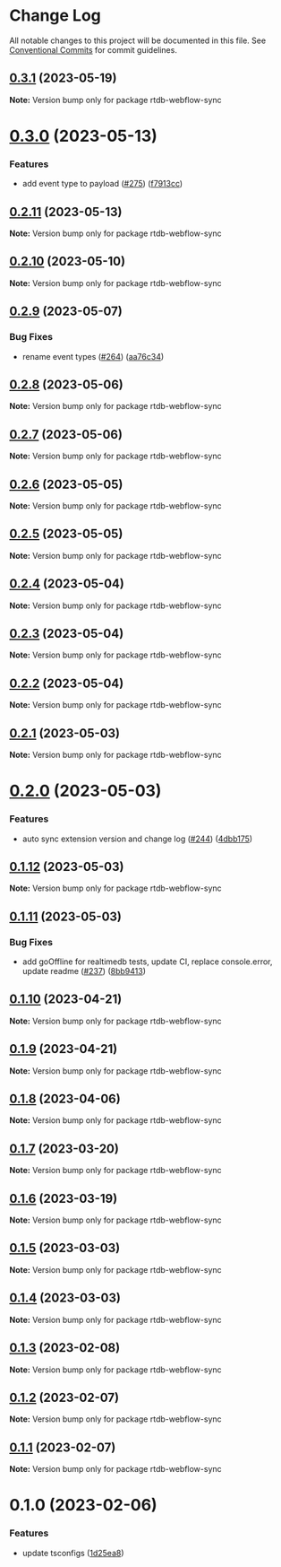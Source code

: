 # Change Log

All notable changes to this project will be documented in this file.
See [Conventional Commits](https://conventionalcommits.org) for commit guidelines.

## [0.3.1](https://github.com/simplycubed/extensions/compare/rtdb-webflow-sync@0.3.0...rtdb-webflow-sync@0.3.1) (2023-05-19)

**Note:** Version bump only for package rtdb-webflow-sync

# [0.3.0](https://github.com/simplycubed/extensions/compare/rtdb-webflow-sync@0.2.11...rtdb-webflow-sync@0.3.0) (2023-05-13)

### Features

- add event type to payload ([#275](https://github.com/simplycubed/extensions/issues/275)) ([f7913cc](https://github.com/simplycubed/extensions/commit/f7913cc7bc118ecdcd22b71aa79895dfe3b85fb0))

## [0.2.11](https://github.com/simplycubed/extensions/compare/rtdb-webflow-sync@0.2.10...rtdb-webflow-sync@0.2.11) (2023-05-13)

**Note:** Version bump only for package rtdb-webflow-sync

## [0.2.10](https://github.com/simplycubed/extensions/compare/rtdb-webflow-sync@0.2.9...rtdb-webflow-sync@0.2.10) (2023-05-10)

**Note:** Version bump only for package rtdb-webflow-sync

## [0.2.9](https://github.com/simplycubed/extensions/compare/rtdb-webflow-sync@0.2.8...rtdb-webflow-sync@0.2.9) (2023-05-07)

### Bug Fixes

- rename event types ([#264](https://github.com/simplycubed/extensions/issues/264)) ([aa76c34](https://github.com/simplycubed/extensions/commit/aa76c3457fb5e6700a7050fa26eb09e1f78d7add))

## [0.2.8](https://github.com/simplycubed/extensions/compare/rtdb-webflow-sync@0.2.7...rtdb-webflow-sync@0.2.8) (2023-05-06)

**Note:** Version bump only for package rtdb-webflow-sync

## [0.2.7](https://github.com/simplycubed/extensions/compare/rtdb-webflow-sync@0.2.6...rtdb-webflow-sync@0.2.7) (2023-05-06)

**Note:** Version bump only for package rtdb-webflow-sync

## [0.2.6](https://github.com/simplycubed/extensions/compare/rtdb-webflow-sync@0.2.5...rtdb-webflow-sync@0.2.6) (2023-05-05)

**Note:** Version bump only for package rtdb-webflow-sync

## [0.2.5](https://github.com/simplycubed/extensions/compare/rtdb-webflow-sync@0.2.4...rtdb-webflow-sync@0.2.5) (2023-05-05)

**Note:** Version bump only for package rtdb-webflow-sync

## [0.2.4](https://github.com/simplycubed/extensions/compare/rtdb-webflow-sync@0.2.3...rtdb-webflow-sync@0.2.4) (2023-05-04)

**Note:** Version bump only for package rtdb-webflow-sync

## [0.2.3](https://github.com/simplycubed/extensions/compare/rtdb-webflow-sync@0.2.2...rtdb-webflow-sync@0.2.3) (2023-05-04)

**Note:** Version bump only for package rtdb-webflow-sync

## [0.2.2](https://github.com/simplycubed/extensions/compare/rtdb-webflow-sync@0.2.1...rtdb-webflow-sync@0.2.2) (2023-05-04)

**Note:** Version bump only for package rtdb-webflow-sync

## [0.2.1](https://github.com/simplycubed/extensions/compare/rtdb-webflow-sync@0.2.0...rtdb-webflow-sync@0.2.1) (2023-05-03)

**Note:** Version bump only for package rtdb-webflow-sync

# [0.2.0](https://github.com/simplycubed/extensions/compare/rtdb-webflow-sync@0.1.12...rtdb-webflow-sync@0.2.0) (2023-05-03)

### Features

- auto sync extension version and change log ([#244](https://github.com/simplycubed/extensions/issues/244)) ([4dbb175](https://github.com/simplycubed/extensions/commit/4dbb17526fae5189a89164186fcf9866f555c7ea))

## [0.1.12](https://github.com/simplycubed/extensions/compare/rtdb-webflow-sync@0.1.11...rtdb-webflow-sync@0.1.12) (2023-05-03)

**Note:** Version bump only for package rtdb-webflow-sync

## [0.1.11](https://github.com/simplycubed/extensions/compare/rtdb-webflow-sync@0.1.10...rtdb-webflow-sync@0.1.11) (2023-05-03)

### Bug Fixes

- add goOffline for realtimedb tests, update CI, replace console.error, update readme ([#237](https://github.com/simplycubed/extensions/issues/237)) ([8bb9413](https://github.com/simplycubed/extensions/commit/8bb9413131e3eb8e633896ec9188fcab759400ae))

## [0.1.10](https://github.com/simplycubed/extensions/compare/rtdb-webflow-sync@0.1.9...rtdb-webflow-sync@0.1.10) (2023-04-21)

**Note:** Version bump only for package rtdb-webflow-sync

## [0.1.9](https://github.com/simplycubed/extensions/compare/rtdb-webflow-sync@0.1.8...rtdb-webflow-sync@0.1.9) (2023-04-21)

**Note:** Version bump only for package rtdb-webflow-sync

## [0.1.8](https://github.com/simplycubed/extensions/compare/rtdb-webflow-sync@0.1.7...rtdb-webflow-sync@0.1.8) (2023-04-06)

**Note:** Version bump only for package rtdb-webflow-sync

## [0.1.7](https://github.com/simplycubed/extensions/compare/rtdb-webflow-sync@0.1.6...rtdb-webflow-sync@0.1.7) (2023-03-20)

**Note:** Version bump only for package rtdb-webflow-sync

## [0.1.6](https://github.com/simplycubed/extensions/compare/rtdb-webflow-sync@0.1.5...rtdb-webflow-sync@0.1.6) (2023-03-19)

**Note:** Version bump only for package rtdb-webflow-sync

## [0.1.5](https://github.com/simplycubed/extensions/compare/rtdb-webflow-sync@0.1.4...rtdb-webflow-sync@0.1.5) (2023-03-03)

**Note:** Version bump only for package rtdb-webflow-sync

## [0.1.4](https://github.com/simplycubed/extensions/compare/rtdb-webflow-sync@0.1.3...rtdb-webflow-sync@0.1.4) (2023-03-03)

**Note:** Version bump only for package rtdb-webflow-sync

## [0.1.3](https://github.com/simplycubed/extensions/compare/rtdb-webflow-sync@0.1.2...rtdb-webflow-sync@0.1.3) (2023-02-08)

**Note:** Version bump only for package rtdb-webflow-sync

## [0.1.2](https://github.com/simplycubed/extensions/compare/rtdb-webflow-sync@0.1.1...rtdb-webflow-sync@0.1.2) (2023-02-07)

**Note:** Version bump only for package rtdb-webflow-sync

## [0.1.1](https://github.com/simplycubed/extensions/compare/rtdb-webflow-sync@0.1.0...rtdb-webflow-sync@0.1.1) (2023-02-07)

**Note:** Version bump only for package rtdb-webflow-sync

# 0.1.0 (2023-02-06)

### Features

- update tsconfigs ([1d25ea8](https://github.com/simplycubed/extensions/commit/1d25ea8eebc38bcb2fe02fd21d7913d344de67c4))
